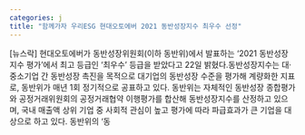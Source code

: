 ```yaml
---
categories: j
title: "함께가자 우리ESG ﻿﻿﻿﻿﻿﻿﻿﻿﻿﻿현대오토에버 2021 동반성장지수 최우수 선정"
---
```

[뉴스락] 현대오토에버가 동반성장위원회(이하 동반위)에서 발표하는 ‘2021 동반성장지수 평가’에서 최고 등급인 ‘최우수’ 등급을 받았다고 22일 밝혔다.동반성장지수는 대·중소기업 간 동반성장 촉진을 목적으로 대기업의 동반성장 수준을 평가해 계량화한 지표로, 동반위가 매년 1회 정기적으로 공표하고 있다. 동반위는 자체적인 동반성장 종합평가와 공정거래위원회의 공정거래협약 이행평가를 합산해 동반성장지수를 산정하고 있으며, 국내 매출액 상위 기업 중 사회적 관심이 높고 평가에 따라 파급효과가 큰 기업을 대상으로 하고 있다. 동반위의 ‘동